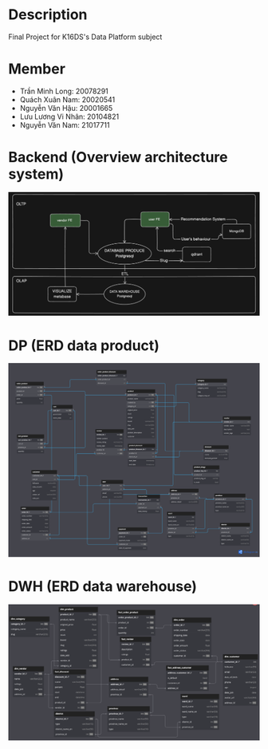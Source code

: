# Description
Final Project for K16DS's Data Platform subject
# Member
- Trần Minh Long: 20078291
- Quách Xuân Nam: 20020541
- Nguyễn Văn Hậu: 20001665
- Lưu Lương Vi Nhân: 20104821
- Nguyễn Văn Nam: 21017711

# Backend (Overview architecture system)
![BE](schema/Overview.png)

# DP (ERD data product)
![ERD Design](schema/DPD.png)

# DWH (ERD data warehouse)
![ERD WH](schema/DWH.png)